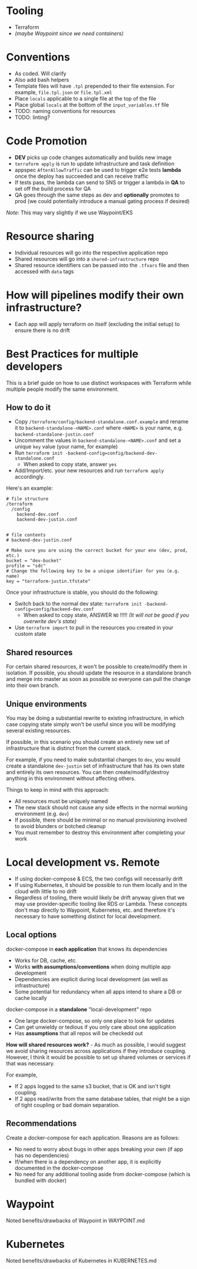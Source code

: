 
# Tooling

- Terraform
- _(maybe Waypoint since we need containers)_

# Conventions

- As coded. Will clarify
- Also add bash helpers
- Template files will have `.tpl` prepended to their file extension. For example, `file.tpl.json` or `file.tpl.xml`
- Place `locals` applicable to a single file at the top of the file
- Place global `locals` at the bottom of the `input_variables.tf` file
- TODO: naming conventions for resources
- TODO: linting?

# Code Promotion

- **DEV** picks up code changes automatically and builds new image
- `terraform apply` is run to update infrastructure and task definition
- appspec `AfterAllowTraffic` can be used to trigger e2e tests **lambda** once the deploy has succeeded and can receive traffic
- If tests pass, the lambda can send to SNS or trigger a lambda in **QA** to set off the build process for QA
- QA goes through the same steps as dev and **optionally** promotes to prod (we could potentially introduce a manual gating process if desired)

_Note:_ This may vary slightly if we use Waypoint/EKS

# Resource sharing

- Individual resources will go into the respective application repo
- Shared resources will go into a `shared-infrastructure` repo
- Shared resource identifiers can be passed into the `.tfvars` file and then accessed with `data` tags

# How will pipelines modify their own infrastructure?

- Each app will apply terraform on itself (excluding the initial setup) to ensure there is no drift

# Best Practices for multiple developers

This is a brief guide on how to use distinct workspaces with Terraform while multiple people modify the same environment.

## How to do it

- Copy `/terraform/config/backend-standalone.conf.example` and rename it to `backend-standalone-<NAME>.conf` where `<NAME>` is your name, e.g. `backend-standalone-justin.conf`
- Uncomment the values in `backend-standalone-<NAME>.conf` and set a unique `key` value (your name, for example)
- Run `terraform init -backend-config=config/backend-dev-standalone.conf`
  - When asked to copy state, answer `yes`
- Add/Import/etc. your new resources and run `terraform apply` accordingly.

Here's an example:
```
# file structure
/terraform
  /config
    backend-dev.conf
    backend-dev-justin.conf


# file contents
# backend-dev-justin.conf

# Make sure you are using the correct bucket for your env (dev, prod, etc.)
bucket = "dev-bucket"
profile = "sdc"
# Change the following key to be a unique identifier for you (e.g. name)
key = "terraform-justin.tfstate"
```

Once your infrastructure is stable, you should do the following:

- Switch back to the normal dev state: `terraform init -backend-config=config/backend-dev.conf`
  - When asked to copy state, ANSWER `NO` !!!!! _(It will not be good if you overwrite dev's state)_
- Use `terraform import` to pull in the resources you created in your custom state


## Shared resources

For certain shared resources, it won't be possible to create/modify them in isolation. If possible, you should update the resource in a standalone branch and merge into master as soon as possible so everyone can pull the change into their own branch.

## Unique environments

You may be doing a substantial rewrite to existing infrastructure, in which case copying state simply won't be useful since you will be modifying several existing resources.

If possible, in this scenario you should create an entirely new set of infrastructure that is distinct from the current stack.

For example, if you need to make substantial changes to `dev`, you would create a standalone `dev-justin` set of infrastructure that has its own state and entirely its own resources. You can then create/modify/destroy anything in this environment without affecting others.

Things to keep in mind with this approach:
- All resources must be uniquely named
- The new stack should not cause any side effects in the normal working environment (e.g. `dev`)
- If possible, there should be minimal or no manual provisioning involved to avoid blunders or botched cleanup
- You must remember to destroy this environment after completing your work

# Local development vs. Remote

- If using docker-compose & ECS, the two configs will necessarily drift
- If using Kubernetes, it should be possible to run them locally and in the cloud with little to no drift 
- Regardless of tooling, there would likely be drift anyway given that we may use provider-specific tooling like RDS or Lambda. These concepts don't map directly to Waypoint, Kubernetes, etc. and therefore it's necessary to have something distinct for local development.

## Local options

docker-compose in **each application** that knows its dependencies
- Works for DB, cache, etc.
- Works **with assumptions/conventions** when doing multiple app development
- Dependencies are explicit during local development (as well as infrastructure)
- Some potential for redundancy when all apps intend to share a DB or cache locally

docker-compose in a **standalone** "local-development" repo
- One large docker-compose, so only one place to look for updates
- Can get unwieldy or tedious if you only care about one application
- Has **assumptions** that all repos will be checkedd out

**How will shared resources work?** - As much as possible, I would suggest we avoid sharing resources across applications if they introduce coupling. However, I think it would be possible to set up shared volumes or services if that was necessary.

For example, 
- If 2 apps logged to the same s3 bucket, that is OK and isn't tight coupling.
- If 2 apps read/write from the same database tables, that might be a sign of tight coupling or bad domain separation.


## Recommendations

Create a docker-compose for each application. Reasons are as follows:
- No need to worry about bugs in other apps breaking your own (if app has no dependencies)
- If/when there is a dependency on another app, it is explicitly documented in the docker-compose
- No need for any additional tooling aside from docker-compose (which is bundled with docker)

# Waypoint

Noted benefits/drawbacks of Waypoint in WAYPOINT.md

# Kubernetes

Noted benefits/drawbacks of Kubernetes in KUBERNETES.md
